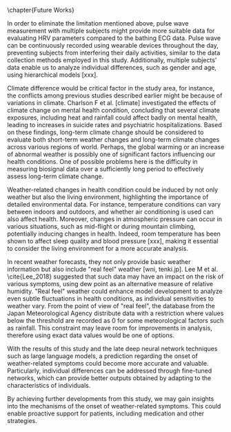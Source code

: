 \chapter{Future Works}

In order to eliminate the limitation mentioned above, pulse wave measurement with multiple subjects might provide more suitable data for evaluating HRV parameters compared to the bathing ECG data. Pulse wave can be continuously recorded using wearable devices throughout the day, preventing subjects from interfering their daily activities, similar to the data collection methods employed in this study. Additionally, multiple subjects' data enable us to analyze individual differences, such as gender and age, using hierarchical models [xxx].

Climate difference would be critical factor in the study area, for instance, the conflicts among previous studies described earlier might be because of variations in climate. Charlson F et al. [climate] investigated the effects of climate change on mental health condition, concluding that several climate exposures, including heat and rainfall could affect badly on mental health, leading to increases in suicide rates and psychiatric hospitalizations. Based on these findings, long-term climate change should be considered to evaluate both short-term weather changes and long-term climate changes across various regions of world. Perhaps, the global warming or an increase of abnormal weather is possibly one of significant factors influencing our health conditions. One of possible problems here is the difficulty in measuring biosignal data over a sufficiently long period to effectively assess long-term climate change.

Weather-related changes in health condition could be induced by not only weather but also the living environment, highlighting the importance of detailed environmental data. For instance, temperature conditions can vary between indoors and outdoors, and whether air conditioning is used can also affect health. Moreover, changes in atmospheric pressure can occur in various situations, such as mid-flight or during mountain climbing, potentially inducing changes in health. Indeed, room temperature has been shown to affect sleep quality and blood pressure [xxx], making it essential to consider the living environment for a more accurate analysis.

In recent weather forecasts, they not only provide basic weather information but also include "real feel" weather [wni, tenki.jp]. Lee M et al. \cite{Lee_2018} suggested that such data may have an impact on the risk of various symptoms, using dew point as an alternative measure of relative humidity. "Real feel" weather could enhance model development to analyze even subtle fluctuations in health conditions, as individual sensitivities to weather vary. From the point of view of "real feel", the database from the Japan Meteorological Agency distribute data with a restriction where values below the threshold are recorded as 0 for some meteorological factors such as rainfall. This constraint may leave room for improvements in analysis, therefore using exact data values would be one of options.

With the results of this study and the late deep neural network techniques such as large language models, a prediction regarding the onset of weather-related symptoms could become more accurate and valuable. Particularly, individual differences can be addressed through fine-tuned networks, which can provide better outputs obtained by adapting to the characteristics of individuals.

By achieving further developments from this study, we may gain insights into the mechanisms of the onset of weather-related symptoms. This could enable proactive support for patients, including medication and other strategies.
